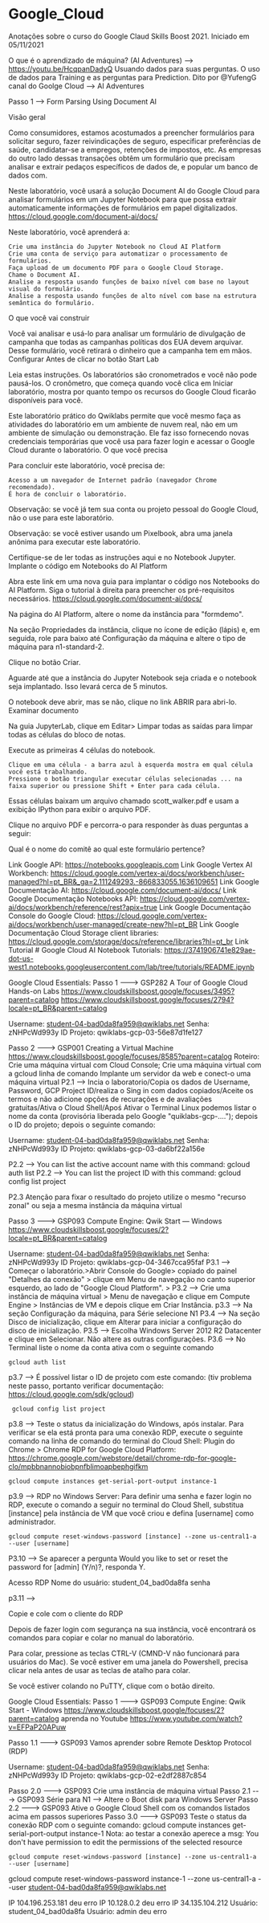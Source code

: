 # Google_Cloud
Anotações sobre o curso do Google Claud Skills Boost 2021. Iniciado em 05/11/2021


O que é o aprendizado de máquina? (AI Adventures) --> https://youtu.be/HcqpanDadyQ
Usuando dados para suas perguntas. O uso de dados para Training e as perguntas para Prediction. Dito por @YufengG canal do Goolge Cloud --> AI Adventures

Passo 1 --> Form Parsing Using Document AI

Visão geral

Como consumidores, estamos acostumados a preencher formulários para solicitar seguro, fazer reivindicações de seguro, especificar preferências de saúde, candidatar-se a empregos, retenções de impostos, etc. As empresas do outro lado dessas transações obtêm um formulário que precisam analisar e extrair pedaços específicos de dados de, e popular um banco de dados com.

Neste laboratório, você usará a solução Document AI do Google Cloud para analisar formulários em um Jupyter Notebook para que possa extrair automaticamente informações de formulários em papel digitalizados.
https://cloud.google.com/document-ai/docs/

Neste laboratório, você aprenderá a:

    Crie uma instância do Jupyter Notebook no Cloud AI Platform
    Crie uma conta de serviço para automatizar o processamento de formulários.
    Faça upload de um documento PDF para o Google Cloud Storage.
    Chame o Document AI.
    Analise a resposta usando funções de baixo nível com base no layout visual do formulário.
    Analise a resposta usando funções de alto nível com base na estrutura semântica do formulário.

O que você vai construir

Você vai analisar e usá-lo para analisar um formulário de divulgação de campanha que todas as campanhas políticas dos EUA devem arquivar. Desse formulário, você retirará o dinheiro que a campanha tem em mãos.
Configurar
Antes de clicar no botão Start Lab

Leia estas instruções. Os laboratórios são cronometrados e você não pode pausá-los. O cronômetro, que começa quando você clica em Iniciar laboratório, mostra por quanto tempo os recursos do Google Cloud ficarão disponíveis para você.

Este laboratório prático do Qwiklabs permite que você mesmo faça as atividades do laboratório em um ambiente de nuvem real, não em um ambiente de simulação ou demonstração. Ele faz isso fornecendo novas credenciais temporárias que você usa para fazer login e acessar o Google Cloud durante o laboratório.
O que você precisa

Para concluir este laboratório, você precisa de:

    Acesso a um navegador de Internet padrão (navegador Chrome recomendado).
    É hora de concluir o laboratório.

Observação: se você já tem sua conta ou projeto pessoal do Google Cloud, não o use para este laboratório.

Observação: se você estiver usando um Pixelbook, abra uma janela anônima para executar este laboratório.

Certifique-se de ler todas as instruções aqui e no Notebook Jupyter.
Implante o código em Notebooks do AI Platform

Abra este link em uma nova guia para implantar o código nos Notebooks do AI Platform. Siga o tutorial à direita para preencher os pré-requisitos necessários.
https://cloud.google.com/document-ai/docs/

Na página do AI Platform, altere o nome da instância para "formdemo".

Na seção Propriedades da instância, clique no ícone de edição (lápis) e, em seguida, role para baixo até Configuração da máquina e altere o tipo de máquina para n1-standard-2.

Clique no botão Criar.

Aguarde até que a instância do Jupyter Notebook seja criada e o notebook seja implantado. Isso levará cerca de 5 minutos.

O notebook deve abrir, mas se não, clique no link ABRIR para abri-lo.
Examinar documento

Na guia JupyterLab, clique em Editar> Limpar todas as saídas para limpar todas as células do bloco de notas.

Execute as primeiras 4 células do notebook.

    Clique em uma célula - a barra azul à esquerda mostra em qual célula você está trabalhando.
    Pressione o botão triangular executar células selecionadas ... na faixa superior ou pressione Shift + Enter para cada célula.

Essas células baixam um arquivo chamado scott_walker.pdf e usam a exibição IPython para exibir o arquivo PDF.

Clique no arquivo PDF e percorra-o para responder às duas perguntas a seguir:

Qual é o nome do comitê ao qual este formulário pertence? 





Link Google API: https://notebooks.googleapis.com
Link Google Vertex AI Workbench: https://cloud.google.com/vertex-ai/docs/workbench/user-managed?hl=pt_BR&_ga=2.111249293.-866833055.1636109651
Link Google Documentação AI: https://cloud.google.com/document-ai/docs/
Link Google Documentação Notebooks API: https://cloud.google.com/vertex-ai/docs/workbench/reference/rest?apix=true
Link Google Documentação Console do Google Cloud: https://cloud.google.com/vertex-ai/docs/workbench/user-managed/create-new?hl=pt_BR
Link Google Documentação Cloud Storage client libraries: https://cloud.google.com/storage/docs/reference/libraries?hl=pt_br
Link Tutorial # Google Cloud AI Notebook Tutorials: https://3741906741e829ae-dot-us-west1.notebooks.googleusercontent.com/lab/tree/tutorials/README.ipynb

Google Cloud Essentials: 
Passo 1 ---> GSP282 A Tour of Google Cloud Hands-on Labs https://www.cloudskillsboost.google/focuses/3495?parent=catalog
https://www.cloudskillsboost.google/focuses/2794?locale=pt_BR&parent=catalog


Username: student-04-bad0da8fa959@qwiklabs.net
Senha: zNHPcWd993y
ID Projeto: qwiklabs-gcp-03-56e87d1fe127

Passo 2 ---> GSP001 Creating a Virtual Machine https://www.cloudskillsboost.google/focuses/8585?parent=catalog
    Roteiro:
        Crie uma máquina virtual com Cloud Console;
        Crie uma máquina virtual com a gcloud linha de comando
        Implante um servidor da web e conect-o uma máquina virtual
        P2.1 --> Incia o laboratorio/Copia os dados de Username, Password, GCP Project ID/realiza o Sing in com dados copiados/Aceite os termos e não adicione opções de recurações e de avaliações gratuitas/Ativa o Cloud Shell/Apoś Ativar o Terminal Linux podemos listar o nome da conta (provisória liberada pelo Google "quiklabs-gcp-...."); depois o ID do projeto; depois o seguinte comando:
 
   Username: student-04-bad0da8fa959@qwiklabs.net
   Senha: zNHPcWd993y
   ID Projeto: qwiklabs-gcp-03-da6bf22a156e

   P2.2 --> You can list the active account name with this command: gcloud auth list 
   P2.2 --> You can list the project ID with this command: gcloud config list project
    
   P2.3 Atenção para fixar o resultado do projeto utilize o mesmo "recurso zonal" ou seja a mesma instância da máquina virtual 

Passo 3 ---> GSP093 Compute Engine: Qwik Start — Windows https://www.cloudskillsboost.google/focuses/2?locale=pt_BR&parent=catalog

   Username: student-04-bad0da8fa959@qwiklabs.net
   Senha: zNHPcWd993y
   ID Projeto: qwiklabs-gcp-04-3467cca95faf
    P3.1 --> Começar o laboratório.>Abrir Console do Google> copiado do painel "Detalhes da conexão" > clique em Menu de navegação no canto superior esquerdo, ao lado de "Google Cloud Platform". > 
    P3.2 --> Crie uma instância de máquina virtual > Menu de navegação e clique em Compute Engine > Instâncias de VM e depois clique em Criar Instância.
    p3.3 --> Na seção Configuração da máquina, para Série selecione N1
    P3.4 --> Na seção Disco de inicialização, clique em Alterar para iniciar a configuração do disco de inicialização.
    P3.5 --> Escolha Windows Server 2012 R2 Datacenter e clique em Selecionar. Não altere as outras configurações.
    P3.6 --> No Terminal liste o nome da conta ativa com o seguinte comando
    
    gcloud auth list

p3.7 --> É possível listar o ID de projeto com este comando: (tiv problema neste passo, portanto verificar documentação: https://cloud.google.com/sdk/gcloud)

     gcloud config list project
	
p3.8 -->    Teste o status da inicialização do Windows, após instalar. Para verificar se ela está pronta para uma conexão RDP, execute o seguinte comando na linha de comando do terminal do Cloud Shell:
Plugin do Chrome > Chrome RDP for Google Cloud Platform: https://chrome.google.com/webstore/detail/chrome-rdp-for-google-clo/mpbbnannobiobpnfblimoapbephgifkm

    gcloud compute instances get-serial-port-output instance-1

p3.9 --> RDP no Windows Server: Para definir uma senha e fazer login no RDP, execute o comando a seguir no terminal do Cloud Shell, substitua [instance] pela instância de VM que você criou e defina [username] como administrador.   
   
    gcloud compute reset-windows-password [instance] --zone us-central1-a --user [username]

P3.10 --> Se aparecer a pergunta Would you like to set or reset the password for [admin] (Y/n)?, responda Y.
   
   Acesso RDP
   Nome do usuário: student_04_bad0da8fa
   senha



p3.11 -->

Copie e cole com o cliente do RDP

Depois de fazer login com segurança na sua instância, você encontrará os comandos para copiar e colar no manual do laboratório.

Para colar, pressione as teclas CTRL-V (CMND-V não funcionará para usuários do Mac). Se você estiver em uma janela do Powershell, precisa clicar nela antes de usar as teclas de atalho para colar.

Se você estiver colando no PuTTY, clique com o botão direito.


Google Cloud Essentials: 
Passo 1 ---> GSP093 Compute Engine: Qwik Start - Windows  https://www.cloudskillsboost.google/focuses/2?parent=catalog aprenda no Youtube https://www.youtube.com/watch?v=EFPaP20APuw

Passo 1.1 ---> GSP093 Vamos aprender sobre Remote Desktop Protocol (RDP) 

Username: student-04-bad0da8fa959@qwiklabs.net
Senha: zNHPcWd993y
ID Projeto: qwiklabs-gcp-02-e2df2887c854

Passo 2.0 ---> GSP093 Crie uma instância de máquina virtual
Passo 2.1 ---> GSP093 Série para N1 --> Altere o Boot disk para Windows Server
Passo 2.2 ---> GSP093 Ative o Google Cloud Shell com os comandos listados acima em passos superiores
Passo 3.0 ---> GSP093 Teste o status da conexão RDP com o seguinte comando: gcloud compute instances get-serial-port-output instance-1
Nota: ao testar a conexão aperece a msg: You don't have permission to edit the permissions of the selected resource 

    gcloud compute reset-windows-password [instance] --zone us-central1-a --user [username]
gcloud compute reset-windows-password instance-1 --zone us-central1-a --user student-04-bad0da8fa959@qwiklabs.net

IP 104.196.253.181 deu erro
IP 10.128.0.2 deu erro
IP 34.135.104.212
Usuário: student_04_bad0da8fa
Usuário: admin deu erro
